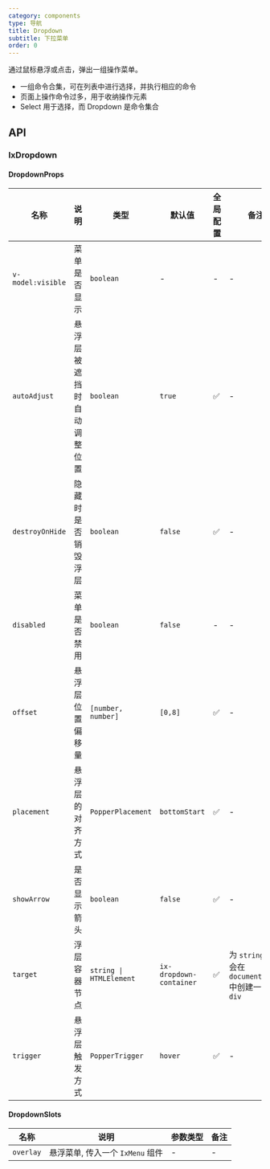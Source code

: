 ```yaml
---
category: components
type: 导航
title: Dropdown
subtitle: 下拉菜单
order: 0
---
```


通过鼠标悬浮或点击，弹出一组操作菜单。

- 一组命令合集，可在列表中进行选择，并执行相应的命令
- 页面上操作命令过多，用于收纳操作元素
- Select 用于选择，而 Dropdown 是命令集合

## API

### IxDropdown

#### DropdownProps

| 名称 | 说明 | 类型  | 默认值 | 全局配置 | 备注 |
| --- | --- | --- | --- | --- | --- |
| `v-model:visible` | 菜单是否显示 | `boolean` | - | - | - |
| `autoAdjust` | 悬浮层被遮挡时自动调整位置 | `boolean` | `true` | ✅ | - |
| `destroyOnHide` | 隐藏时是否销毁浮层 | `boolean` | `false` | ✅ | - |
| `disabled` | 菜单是否禁用 | `boolean` | `false` | - | - |
| `offset` | 悬浮层位置偏移量 | `[number, number]` | `[0,8]` | ✅ | - |
| `placement` | 悬浮层的对齐方式 | `PopperPlacement` | `bottomStart` | ✅ | - |
| `showArrow` | 是否显示箭头 | `boolean` | `false` | ✅ | - |
| `target` | 浮层容器节点 | `string \| HTMLElement` | `ix-dropdown-container` | ✅ | 为 `string` 时，会在 `document.body` 中创建一个 `div` |
| `trigger` | 悬浮层触发方式 | `PopperTrigger` | `hover` | ✅ | - |

#### DropdownSlots

| 名称 | 说明 | 参数类型 | 备注 |
| --- | --- | --- | --- |
| `overlay` | 悬浮菜单, 传入一个 `IxMenu` 组件 | - | - |

